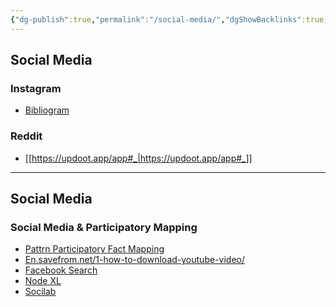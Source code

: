 ```yaml
---
{"dg-publish":true,"permalink":"/social-media/","dgShowBacklinks":true,"dgShowLocalGraph":true}
---
```



## Social Media
### Instagram
- [Bibliogram](https://bibliogram.art/)
### Reddit
- [[https://updoot.app/app#_|https://updoot.app/app#_]]
---## Social Media
### Social Media & Participatory Mapping
- [Pattrn Participatory Fact Mapping](https://github.com/pattrn-project/pattrn)
- [En.savefrom.net/1-how-to-download-youtube-video/](http://en.savefrom.net/1-how-to-download-youtube-video)
- [Facebook Search](https://inteltechniques.com/osint/facebook.html)
- [Node XL](https://www.smrfoundation.org/nodexl)
- [Socilab](http://www.socilab.com/)